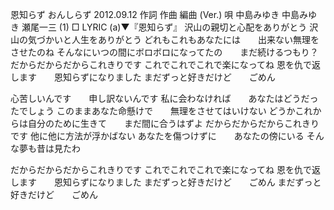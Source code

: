 恩知らず
おんしらず
2012.09.12
作詞  作曲  編曲 (Ver.)   唄
中島みゆき   中島みゆき   瀬尾一三 (1)
□ LYRIC (a)▼『恩知らず』
沢山の親切と心配をありがとう
沢山の気づかいと人生をありがとう
どれもこれもあなたには　　出来ない無理をさせたのね
そんなにいつの間にボロボロになってたの　　まだ続けるつもり？
だからだからだからこれきりです
これでこれでこれで楽になってね
恩を仇で返します　　恩知らずになりました
まだずっと好きだけど　　ごめん

心苦しいんです　　申し訳ないんです
私に会わなければ　　あなたはどうだったでしょう
このままあなた命懸けで　　無理をさせてはいけない
どうかこれからは自分のために生きて　　まだ間に合うはずよ
だからだからだからこれきりです
他に他に方法が浮かばない
あなたを傷つけずに　　あなたの傍にいる
そんな夢も昔は見たわ

だからだからだからこれきりです
これでこれでこれで楽になってね
恩を仇で返します　　恩知らずになりました
まだずっと好きだけど　　ごめん
まだずっと好きだけど　　ごめん